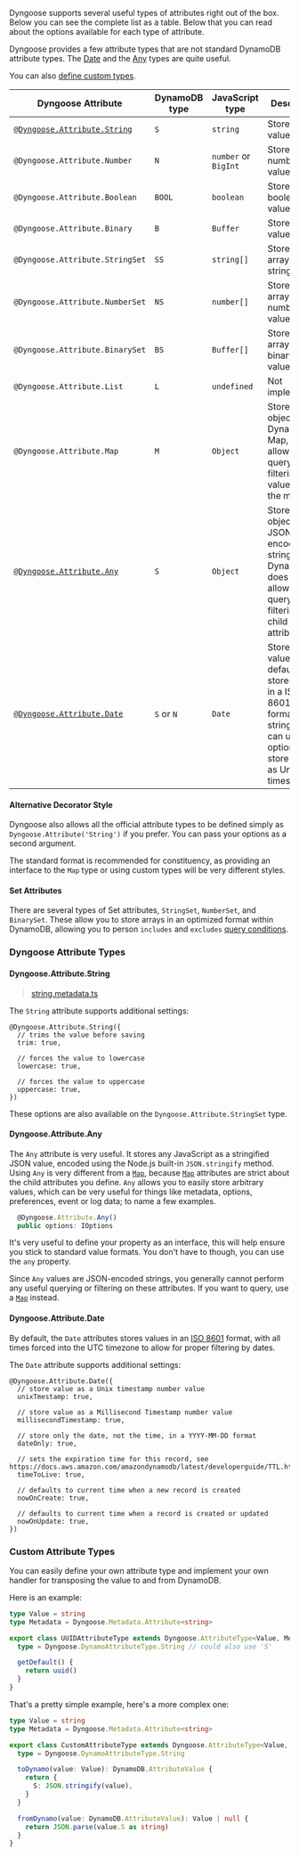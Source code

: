 Dyngoose supports several useful types of attributes right out of the box. Below you can see the complete list as a table. Below that you can read about the options available for each type of attribute.

Dyngoose provides a few attribute types that are not standard DynamoDB attribute types. The [Date](#dyngooseattributedate) and the [Any](#dyngooseattributeany) types are quite useful.

You can also [define custom types](#custom-attribute-types).

| Dyngoose Attribute | DynamoDB type | JavaScript type | Description |
|-|-|-|-|
| [`@Dyngoose.Attribute.String`](#dyngooseattributestring) | `S` | `string` | Stores string values. |
| `@Dyngoose.Attribute.Number` | `N` | `number` or `BigInt` | Stores number values. |
| `@Dyngoose.Attribute.Boolean` | `BOOL` | `boolean` | Stores boolean values. |
| `@Dyngoose.Attribute.Binary` | `B` | `Buffer` | Stores binary values. |
| `@Dyngoose.Attribute.StringSet` | `SS` | `string[]` | Stores an array of string values. |
| `@Dyngoose.Attribute.NumberSet` | `NS` | `number[]` | Stores an array of number values. |
| `@Dyngoose.Attribute.BinarySet` | `BS` | `Buffer[]` | Stores an array of binary values. |
| `@Dyngoose.Attribute.List` | `L` | `undefined` | Not implemented. |
| `@Dyngoose.Attribute.Map` | `M` | `Object` | Stores an object as a DynamoDB Map, allowing for querying and filtering of values within the map. |
| [`@Dyngoose.Attribute.Any`](dyngooseattributeany) | `S` | `Object` | Stores an object as a JSON-encoded string in DynamoDB, does not allow querying or filtering of child attributes. |
| [`@Dyngoose.Attribute.Date`](dyngooseattributedate) | `S` or `N` | `Date` | Stores a Date value. By default stores values in a ISO 8601 formatted string. You can use options to store values as Unix timestamps. |

#### Alternative Decorator Style

Dyngoose also allows all the official attribute types to be defined simply as `Dyngoose.Attribute('String')` if you prefer. You can pass your options as a second argument.

The standard format is recommended for constituency, as providing an interface to the `Map` type or using custom types will be very different styles.

#### Set Attributes

There are several types of Set attributes, `StringSet`, `NumberSet`, and `BinarySet`. These allow you to store arrays in an optimized format within DynamoDB, allowing you to person `includes` and `excludes` [query conditions](Querying.md#query-conditions).

### Dyngoose Attribute Types

#### Dyngoose.Attribute.String

> [string.metadata.ts](https://github.com/benhutchins/dyngoose/blob/master/src/metadata/attribute-types/string.metadata.ts)

The `String` attribute supports additional settings:

```
@Dyngoose.Attribute.String({
  // trims the value before saving
  trim: true,

  // forces the value to lowercase
  lowercase: true,

  // forces the value to uppercase
  uppercase: true,
})
```

These options are also available on the `Dyngoose.Attribute.StringSet` type.

#### Dyngoose.Attribute.Any

The `Any` attribute is very useful. It stores any JavaScript as a stringified JSON value, encoded using the Node.js built-in `JSON.stringify` method. Using `Any` is very different from a [`Map`](#dyngooseattributemap), because [`Map`](#dyngooseattributemap) attributes are strict about the child attributes you define. `Any` allows you to easily store arbitrary values, which can be very useful for things like metadata, options, preferences, event or log data; to name a few examples.

```typescript
  @Dyngoose.Attribute.Any()
  public options: IOptions
```

It's very useful to define your property as an interface, this will help ensure you stick to standard value formats. You don't have to though, you can use the `any` property.

Since `Any` values are JSON-encoded strings, you generally cannot perform any useful querying or filtering on these attributes. If you want to query, use a [`Map`](#dyngooseattributemap) instead.

#### Dyngoose.Attribute.Date

By default, the `Date` attributes stores values in an [ISO 8601](https://en.wikipedia.org/wiki/ISO_8601) format, with all times forced into the UTC timezone to allow for proper filtering by dates.

The `Date` attribute supports additional settings:

```
@Dyngoose.Attribute.Date({
  // store value as a Unix timestamp number value
  unixTmestamp: true,

  // store value as a Millisecond Timestamp number value
  millisecondTimestamp: true,

  // store only the date, not the time, in a YYYY-MM-DD format
  dateOnly: true,

  // sets the expiration time for this record, see https://docs.aws.amazon.com/amazondynamodb/latest/developerguide/TTL.html
  timeToLive: true,

  // defaults to current time when a new record is created
  nowOnCreate: true,

  // defaults to current time when a record is created or updated
  nowOnUpdate: true,
})
```

### Custom Attribute Types

You can easily define your own attribute type and implement your own handler for transposing the value to and from DynamoDB.

Here is an example:

```typescript
type Value = string
type Metadata = Dyngoose.Metadata.Attribute<string>

export class UUIDAttributeType extends Dyngoose.AttributeType<Value, Metadata> {
  type = Dyngoose.DynamoAttributeType.String // could also use 'S'

  getDefault() {
    return uuid()
  }
}
```

That's a pretty simple example, here's a more complex one:

```typescript
type Value = string
type Metadata = Dyngoose.Metadata.Attribute<string>

export class CustomAttributeType extends Dyngoose.AttributeType<Value, Metadata> {
  type = Dyngoose.DynamoAttributeType.String

  toDynamo(value: Value): DynamoDB.AttributeValue {
    return {
      S: JSON.stringify(value),
    }
  }

  fromDynamo(value: DynamoDB.AttributeValue): Value | null {
    return JSON.parse(value.S as string)
  }
}
```
